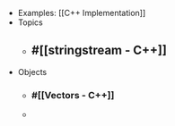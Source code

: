 - Examples: [[C++ Implementation]]
- Topics
	- ## #[[stringstream - C++]]
- Objects
	- ### #[[Vectors - C++]]
	-